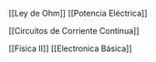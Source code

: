 [[Ley de Ohm]]
[[Potencia Eléctrica]]

[[Circuitos de Corriente Continua]]

[[Física II]] [[Electronica Básica]]